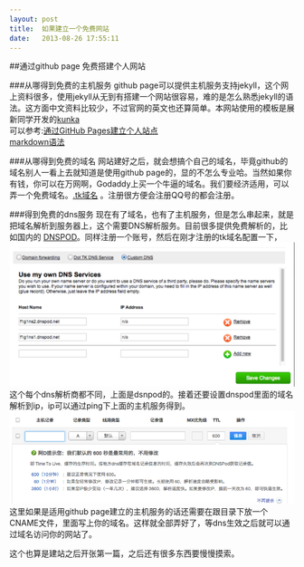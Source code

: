 ```yaml
---
layout: post
title:  如果建立一个免费网站
date:   2013-08-26 17:55:11
---
```


##通过github page 免费搭建个人网站

###从哪得到免费的主机服务
github page可以提供主机服务支持jekyll，这个网上资料很多，使用jekyll从无到有搭建一个网站很容易，难的是怎么熟悉jekyll的语法。这方面中文资料比较少，不过官网的英文也还算简单。本网站使用的模板是展新同学开发的[kunka](http://www.zhanxin.info/jekyll/2013-08-11-jekyll-theme-kunka.html)  
可以参考:[通过GitHub Pages建立个人站点](http://www.cnblogs.com/purediy/archive/2013/03/07/2948892.html)  
 [markdown语法](http://wowubuntu.com/)

###从哪得到免费的域名
网站建好之后，就会想搞个自己的域名，毕竟github的域名别人一看上去就知道是使用github page的，显的不怎么专业哈。当然如果你有钱，你可以在万网啊，Godaddy上买一个牛逼的域名。我们要经济适用，可以弄一个免费域名。[.tk域名](http://www.dot.tk/) 。注册很方便会注册QQ号的都会注册。

###得到免费的dns服务
现在有了域名，也有了主机服务，但是怎么串起来，就是把域名解析到服务器上，这个需要DNS解析服务。目前很多提供免费解析的，比如国内的 [DNSPOD](http://www.dnspod.cn)。同样注册一个账号，然后在刚才注册的tk域名配置一下，
![域名上得dns设置](/images/createblog/tk_dns.png)
这个每个dns解析商都不同，上面是dsnpod的。接着还要设置dnspod里面的域名解析到ip，ip可以通过ping下上面的主机服务得到。
![dnspod设置服务器ip](/images/createblog/dnspod_ip.png)
这里如果是适用github page建立的主机服务的话还需要在跟目录下放一个CNAME文件，里面写上你的域名。这样就全部弄好了，等dns生效之后就可以通过域名访问你的网站了。

  这个也算是建站之后开张第一篇，之后还有很多东西要慢慢摸索。
